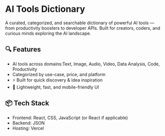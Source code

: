 # AI Tools Dictionary

A curated, categorized, and searchable dictionary of powerful AI tools — from productivity boosters to developer APIs. Built for creators, coders, and curious minds exploring the AI landscape.


## 🔍 Features

-  AI tools across domains:Text, Image, Audio, Video, Data Analysis, Code, Productivity
-  Categorized by use-case, price, and platform
- ⚡ Built for quick discovery & idea inspiration
- 📁 Lightweight, fast, and mobile-friendly UI


## 📦 Tech Stack

- Frontend: React, CSS, JavaScript (or React if applicable)
- Backend: JSON 
- Hosting: Vercel
